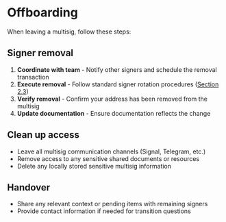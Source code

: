 # Offboarding

When leaving a multisig, follow these steps:

## Signer removal

1. **Coordinate with team** - Notify other signers and schedule the removal transaction
2. **Execute removal** - Follow standard signer rotation procedures ([Section 2.3](general-rules.md#signer-rotation))
3. **Verify removal** - Confirm your address has been removed from the multisig
4. **Update documentation** - Ensure documentation reflects the change

## Clean up access

- Leave all multisig communication channels (Signal, Telegram, etc.)
- Remove access to any sensitive shared documents or resources
- Delete any locally stored sensitive multisig information

## Handover

- Share any relevant context or pending items with remaining signers
- Provide contact information if needed for transition questions
